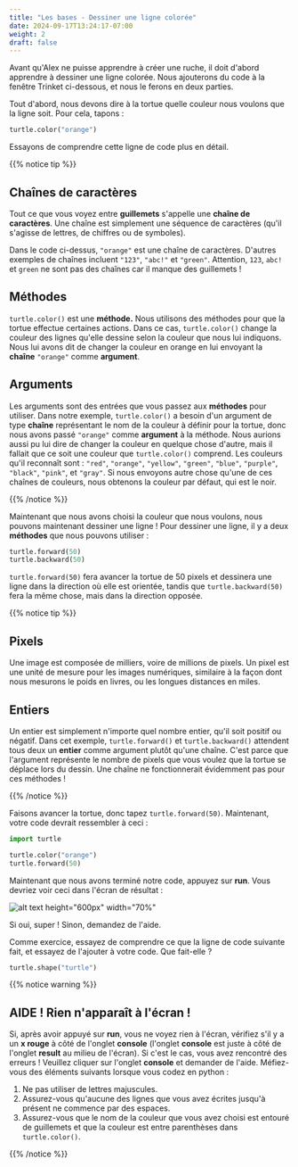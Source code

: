 ```yaml
---
title: "Les bases - Dessiner une ligne colorée"
date: 2024-09-17T13:24:17-07:00
weight: 2
draft: false
---
```


Avant qu'Alex ne puisse apprendre à créer une ruche, il doit d'abord apprendre à dessiner une ligne colorée. Nous ajouterons du code à la fenêtre Trinket ci-dessous, et nous le ferons en deux parties.

Tout d'abord, nous devons dire à la tortue quelle couleur nous voulons que la ligne soit. Pour cela, tapons :

``` python
turtle.color("orange")
```

Essayons de comprendre cette ligne de code plus en détail.

{{% notice tip %}}

## Chaînes de caractères

Tout ce que vous voyez entre **guillemets** s'appelle une **chaîne de caractères**. Une chaîne est simplement une séquence de caractères (qu'il s'agisse de lettres, de chiffres ou de symboles).

Dans le code ci-dessus, `"orange"` est une chaîne de caractères. D'autres exemples de chaînes incluent `"123"`, `"abc!"` et `"green"`. Attention, `123`, `abc!` et `green` ne sont pas des chaînes car il manque des guillemets !

## Méthodes

`turtle.color()` est une **méthode.** Nous utilisons des méthodes pour que la tortue effectue certaines actions. Dans ce cas, `turtle.color()` change la couleur des lignes qu'elle dessine selon la couleur que nous lui indiquons. Nous lui avons dit de changer la couleur en orange en lui envoyant la **chaîne** `"orange"` comme **argument**. 

## Arguments

Les arguments sont des entrées que vous passez aux **méthodes** pour utiliser. Dans notre exemple, `turtle.color()` a besoin d'un argument de type **chaîne** représentant le nom de la couleur à définir pour la tortue, donc nous avons passé `"orange"` comme **argument** à la méthode. Nous aurions aussi pu lui dire de changer la couleur en quelque chose d'autre, mais il fallait que ce soit une couleur que `turtle.color()` comprend. Les couleurs qu'il reconnaît sont : `"red"`, `"orange"`, `"yellow"`, `"green"`, `"blue"`, `"purple"`, `"black"`, `"pink"`, et `"gray"`. Si nous envoyons autre chose qu'une de ces chaînes de couleurs, nous obtenons la couleur par défaut, qui est le noir.

{{% /notice %}}

Maintenant que nous avons choisi la couleur que nous voulons, nous pouvons maintenant dessiner une ligne ! Pour dessiner une ligne, il y a deux **méthodes** que nous pouvons utiliser :

``` python
turtle.forward(50)
turtle.backward(50)
```

`turtle.forward(50)` fera avancer la tortue de 50 pixels et dessinera une ligne dans la direction où elle est orientée, tandis que `turtle.backward(50)` fera la même chose, mais dans la direction opposée.

{{% notice tip %}}

## Pixels

Une image est composée de milliers, voire de millions de pixels. Un pixel est une unité de mesure pour les images numériques, similaire à la façon dont nous mesurons le poids en livres, ou les longues distances en miles.

## Entiers

Un entier est simplement n'importe quel nombre entier, qu'il soit positif ou négatif. Dans cet exemple, `turtle.forward()` et `turtle.backward()` attendent tous deux un **entier** comme argument plutôt qu'une chaîne. C'est parce que l'argument représente le nombre de pixels que vous voulez que la tortue se déplace lors du dessin. Une chaîne ne fonctionnerait évidemment pas pour ces méthodes !

{{% /notice %}}

Faisons avancer la tortue, donc tapez `turtle.forward(50)`. Maintenant, votre code devrait ressembler à ceci :

``` python
import turtle

turtle.color("orange")
turtle.forward(50)
```

Maintenant que nous avons terminé notre code, appuyez sur **run**. Vous devriez voir ceci dans l'écran de résultat :

![alt text height="600px" width="70%"](../media/basics-trinket.png "Fenêtre Trinket")

Si oui, super ! Sinon, demandez de l'aide.

Comme exercice, essayez de comprendre ce que la ligne de code suivante fait, et essayez de l'ajouter à votre code. Que fait-elle ?

``` python
turtle.shape("turtle")
```

{{% notice warning %}}

## AIDE ! Rien n'apparaît à l'écran !

Si, après avoir appuyé sur **run**, vous ne voyez rien à l'écran, vérifiez s'il y a un **x rouge** à côté de l'onglet **console** (l'onglet **console** est juste à côté de l'onglet **result** au milieu de l'écran). Si c'est le cas, vous avez rencontré des erreurs ! Veuillez cliquer sur l'onglet **console** et demander de l'aide. Méfiez-vous des éléments suivants lorsque vous codez en python :

1.	Ne pas utiliser de lettres majuscules.
2.	Assurez-vous qu'aucune des lignes que vous avez écrites jusqu'à présent ne commence par des espaces.
3.	Assurez-vous que le nom de la couleur que vous avez choisi est entouré de guillemets et que la couleur est entre parenthèses dans `turtle.color()`.

{{% /notice %}}